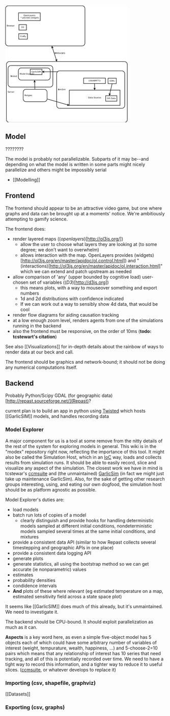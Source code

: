![Architecture Diagram](Architecture.png)

## Model
????????

The model is probably not parallelizable. Subparts of it may be--and depending on what the model is written in some parts might nicely parallelize and others might be impossibly serial
* [[Modelling]]

## Frontend

  The frontend should appear to be an attractive video game, but one where graphs and data can be brought up at a moments' notice. We're ambitiously attempting to gamify science.

The frontend does:
* render layered maps ((_openlayers_)[http://ol3js.org/])
  * allow the user to choose what layers they are looking at (to some degree; we don't want to overwhelm)
  * allows interaction with the map. OpenLayers provides (widgets)[http://ol3js.org/en/master/apidoc/ol.control.html]) and "(interactions)[http://ol3js.org/en/master/apidoc/ol.interaction.html]" which we can extend and patch upstream as needed
* allow comparison of 'any' (upper bounded by cognitive load) user-chosen set of variables ((_D3_)[http://d3js.org])
  * this means plots, with a way to mouseover something and export numbers
  * 1d and 2d distributions with confidence indicated
  * If we can work out a way to sensibly show 4d data, that would be cool
* render flow diagrams for aiding causation tracking
* at a low enough zoom level, renders agents from one of the simulations running in the backend
* also the frontend must be responsive, on the order of 10ms (**todo: tcstewart's citation**) 

See also [[Visualizations]] for in-depth details about the rainbow of ways to render data at our beck and call.

The frontend should be graphics and network-bound; it should not be doing any numerical computations itself.



## Backend

 Probably Python/Scipy
 GDAL (for geographic data)
 [http://repast.sourceforge.net/](Repast)?
 

   current plan is to build an app in python using [Twisted](http://twistedmatrix.com/trac/) which hosts [[GarlicSIM]] models, and handles recording data

### Model Explorer
  A major component for us is a tool at some remove from the nitty details of the rest of the system for exploring models in general. This wiki is in the "modex" repository right now, reflecting the importance of this tool. It might also be called the Simulation Host, which in an [IoC](http://en.wikipedia.org/wiki/Inversion_of_control) way, loads and collects results from simulation runs. It should be able to easily record, slice and visualize any aspect of the simulation. The closest work we have in mind is tcstewar's [ccmsuite](https://github.com/tcstewar/ccmsuite) and (the unmaintained) [GarlicSim](https://github.com/cool-RR/GarlicSim) (in fact we might just take up maintenance GarlicSim). Also, for the sake of getting other research groups interesting, using, and eating our own dogfood, the simulation host should be as platform agnostic as possible.

Model Explorer's duties are:
 * load models
 * batch run lots of copies of a model
   * clearly distinguish and provide hooks for handling deterministic models sampled at different initial conditions, nondeterministic models sampled several times at the same initial conditions, and mixtures
 * provide a consistent data API (similar to how Repast collects several timestepping and geographic APIs in one place)
 * provide a consistent data logging API
 * generate plots
 * generate statistics, all using the bootstrap method so we can get accurate (ie nonparametric) values
  * estimates
  * probability densities
  * condidence intervals
  * **And** plots of these where relevant (eg estimated temperature on a map, estimated sensitivity field across a state space plot)

It seems like [[GarlicSIM]] does much of this already, but it's unmaintained. We need to investigate it.

The backend should be CPU-bound. It should exploit parallelization as much as it can.

**Aspects** is a key word here, as even a simple five-object model has 5 objects each of which could have some arbitrary number of variables of interest (weight, tempurature, wealth, happiness, ...) and 5-choose-2=10 pairs which means that any relationship of interest has 10 series that need tracking, and all of this is potentially recorded over time. We need to have a tight way to record this information, and a tighter way to reduce it to useful slices.
   ([ccmsuite](http://github.com/tcstewar/ccmsuite), or whatever develops to replace it)

### Importing (csv, shapefile, graphviz)
  [[Datasets]]

### Exporting (csv, graphs)


 